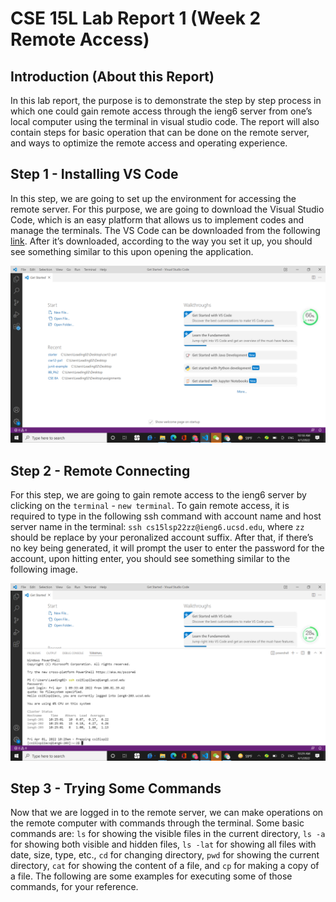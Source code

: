 # CSE 15L Lab Report 1 (Week 2 Remote Access)
## Introduction (About this Report)
In this lab report, the purpose is to demonstrate the step by step process in which one could gain remote access through the ieng6 server from one’s local computer using the terminal in visual studio code. The report will also contain steps for basic operation that can be done on the remote server, and ways to optimize the remote access and operating experience.

## Step 1 - Installing VS Code
In this step, we are going to set up the environment for accessing the remote server. For this purpose, we are going to download the Visual Studio Code, which is an easy platform that allows us to implement codes and manage the terminals. The VS Code can be downloaded from the following [link](https://code.visualstudio.com/). After it’s downloaded, according to the way you set it up, you should see something similar to this upon opening the application.

![screenshot](https://raw.githubusercontent.com/fjiang316/cse15l-lab-reports/6c5ce83e4049d177572934ffb74b2f07b14a537a/2022-04-01.png)

## Step 2 - Remote Connecting
For this step, we are going to gain remote access to the ieng6 server by clicking on the `terminal` - `new terminal`. To gain remote access, it is required to type in the following ssh command with account name and host server name in the terminal: `ssh cs15lsp22zz@ieng6.ucsd.edu`, where `zz` should be replace by your peronalized account suffix. After that, if there’s no key being generated, it will prompt the user to enter the password for the account, upon hitting enter, you should see something similar to the following image.

![image 2](https://github.com/fjiang316/cse15l-lab-reports/blob/main/2022-04-01%20(1).png?raw=true)

## Step 3 - Trying Some Commands
Now that we are logged in to the remote server, we can make operations on the remote computer with commands through the terminal. Some basic commands are: `ls` for showing the visible files in the current directory, `ls -a` for showing both visible and hidden files, `ls -lat` for showing all files with date, size, type, etc., `cd` for changing directory, `pwd` for showing the current directory, `cat` for showing the content of a file, and `cp` for making a copy of a file. The following are some examples for executing some of those commands, for your reference.

